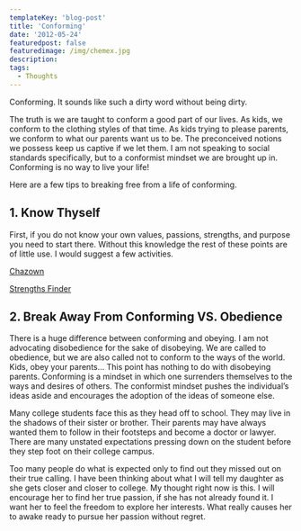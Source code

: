 ```yaml
---
templateKey: 'blog-post'
title: 'Conforming'
date: '2012-05-24'
featuredpost: false
featuredimage: /img/chemex.jpg
description:
tags:
  - Thoughts
---
```


Conforming. It sounds like such a dirty word without being dirty.

The truth is we are taught to conform a good part of our lives. As kids, we conform to the clothing styles of that time. As kids trying to please parents, we conform to what our parents want us to be. The preconceived notions we possess keep us captive if we let them. I am not speaking to social standards specifically, but to a conformist mindset we are brought up in. Conforming is no way to live your life!

Here are a few tips to breaking free from a life of conforming.

## 1. Know Thyself

First, if you do not know your own values, passions, strengths, and purpose you need to start there. Without this knowledge the rest of these points are of little use. I would suggest a few activities.

[Chazown](http://www.chazown.com)

[Strengths Finder](http://www.strengthsfinder.com)

## 2. Break Away From Conforming VS. Obedience

There is a huge difference between conforming and obeying. I am not advocating disobedience for the sake of disobeying. We are called to obedience, but we are also called not to conform to the ways of the world. Kids, obey your parents… This point has nothing to do with disobeying parents. Conforming is a mindset in which one surrenders themselves to the ways and desires of others. The conformist mindset pushes the individual’s ideas aside and encourages the adoption of the ideas of someone else.

Many college students face this as they head off to school. They may live in the shadows of their sister or brother. Their parents may have always wanted them to follow in their footsteps and become a doctor or lawyer. There are many unstated expectations pressing down on the student before they step foot on their college campus.

Too many people do what is expected only to find out they missed out on their true calling. I have been thinking about what I will tell my daughter as she gets closer and closer to college. My thought right now is this. I will encourage her to find her true passion, if she has not already found it. I want her to feel the freedom to explore her interests. What really causes her to awake ready to pursue her passion without regret.
